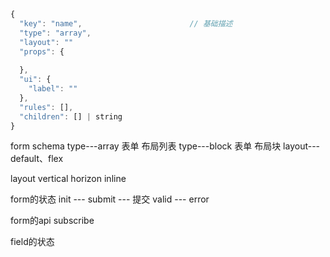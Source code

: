 ```javascript
{
  "key": "name",                        // 基础描述
  "type": "array",
  "layout": ""
  "props": {
    
  },
  "ui": {
    "label": ""
  },
  "rules": [],
  "children": [] | string
}
```
form schema
type---array   表单 布局列表
type---block  表单 布局块
layout---default、flex



layout vertical horizon inline

form的状态
init --- 
submit --- 提交
valid --- 
error 

form的api
subscribe


field的状态
